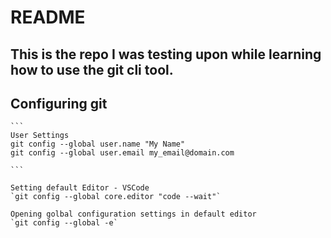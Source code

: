 # README

## This is the repo I was testing upon while learning how to use the git cli tool.

## Configuring git
    
    ```
    User Settings
    git config --global user.name "My Name"
    git config --global user.email my_email@domain.com
    
    ```

    Setting default Editor - VSCode
    `git config --global core.editor "code --wait"`

    Opening golbal configuration settings in default editor
    `git config --global -e`

